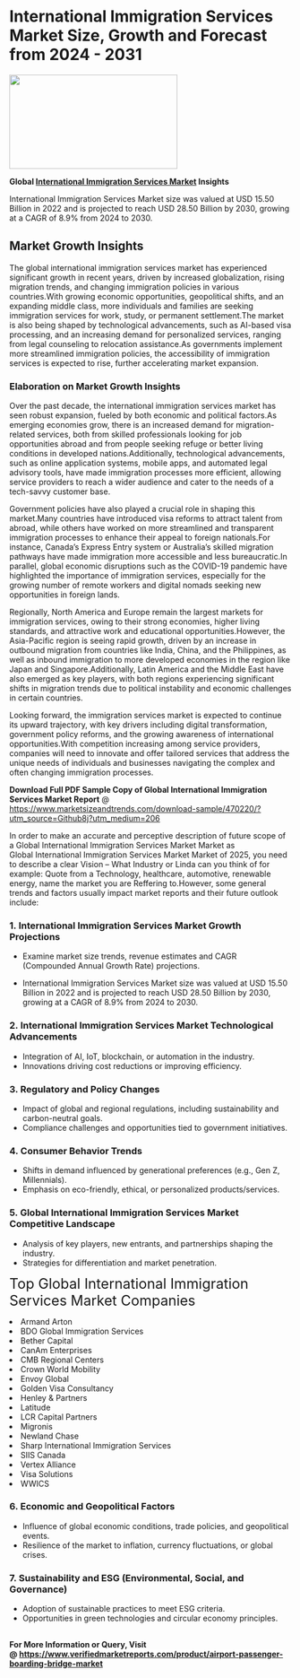 <H1>International Immigration Services Market Size, Growth and Forecast from 2024 - 2031</H1><img class="aligncenter size-medium wp-image-584254" src="https://thirdeyenews.in/wp-content/uploads/2024/09/Global-Market-Research-300x168.jpeg" alt="" width="300" height="168" /><p><strong>Global&nbsp;<a href="https://www.marketsizeandtrends.com/download-sample/470220/?utm_source=Github8j?utm_medium=206">International Immigration Services Market</a> Insights</strong></p><p>International Immigration Services Market size was valued at USD 15.50 Billion in 2022 and is projected to reach USD 28.50 Billion by 2030, growing at a CAGR of 8.9% from 2024 to 2030.</p><p><h2>Market Growth Insights</h2> <p>The global international immigration services market has experienced significant growth in recent years, driven by increased globalization, rising migration trends, and changing immigration policies in various countries.With growing economic opportunities, geopolitical shifts, and an expanding middle class, more individuals and families are seeking immigration services for work, study, or permanent settlement.The market is also being shaped by technological advancements, such as AI-based visa processing, and an increasing demand for personalized services, ranging from legal counseling to relocation assistance.As governments implement more streamlined immigration policies, the accessibility of immigration services is expected to rise, further accelerating market expansion.</p> <h3>Elaboration on Market Growth Insights</h3> <p>Over the past decade, the international immigration services market has seen robust expansion, fueled by both economic and political factors.As emerging economies grow, there is an increased demand for migration-related services, both from skilled professionals looking for job opportunities abroad and from people seeking refuge or better living conditions in developed nations.Additionally, technological advancements, such as online application systems, mobile apps, and automated legal advisory tools, have made immigration processes more efficient, allowing service providers to reach a wider audience and cater to the needs of a tech-savvy customer base.</p> <p>Government policies have also played a crucial role in shaping this market.Many countries have introduced visa reforms to attract talent from abroad, while others have worked on more streamlined and transparent immigration processes to enhance their appeal to foreign nationals.For instance, Canada’s Express Entry system or Australia’s skilled migration pathways have made immigration more accessible and less bureaucratic.In parallel, global economic disruptions such as the COVID-19 pandemic have highlighted the importance of immigration services, especially for the growing number of remote workers and digital nomads seeking new opportunities in foreign lands.</p> <p>Regionally, North America and Europe remain the largest markets for immigration services, owing to their strong economies, higher living standards, and attractive work and educational opportunities.However, the Asia-Pacific region is seeing rapid growth, driven by an increase in outbound migration from countries like India, China, and the Philippines, as well as inbound immigration to more developed economies in the region like Japan and Singapore.Additionally, Latin America and the Middle East have also emerged as key players, with both regions experiencing significant shifts in migration trends due to political instability and economic challenges in certain countries.</p> <p>Looking forward, the immigration services market is expected to continue its upward trajectory, with key drivers including digital transformation, government policy reforms, and the growing awareness of international opportunities.With competition increasing among service providers, companies will need to innovate and offer tailored services that address the unique needs of individuals and businesses navigating the complex and often changing immigration processes.</p> <p><span class=""><strong>Download Full PDF Sample Copy of Global International Immigration Services Market Report</strong> @ <a href="https://www.marketsizeandtrends.com/download-sample/470220/?utm_source=Github8j?utm_medium=206" target="_blank">https://www.marketsizeandtrends.com/download-sample/470220/?utm_source=Github8j?utm_medium=206</a></span></p><p>In order to make an accurate and perceptive description of future scope of a Global&nbsp;International Immigration Services Market Market as Global&nbsp;International Immigration Services Market Market of 2025, you need to describe a clear Vision &ndash; What Industry or Linda can you think of for example: Quote from a Technology, healthcare, automotive, renewable energy, name the market you are Reffering to.However, some general trends and factors usually impact market reports and their future outlook include:</p><h3>1.&nbsp;<strong>International Immigration Services Market Growth Projections</strong></h3><ul><li>Examine market size trends, revenue estimates and CAGR (Compounded Annual Growth Rate) projections.</li><li><p>International Immigration Services Market size was valued at USD 15.50 Billion in 2022 and is projected to reach USD 28.50 Billion by 2030, growing at a CAGR of 8.9% from 2024 to 2030.</p></li></ul><h3>2.&nbsp;<strong>International Immigration Services Market Technological Advancements</strong></h3><ul><li>Integration of AI, IoT, blockchain, or automation in the industry.</li><li>Innovations driving cost reductions or improving efficiency.</li></ul><h3>3.&nbsp;<strong>Regulatory and Policy Changes</strong></h3><ul><li>Impact of global and regional regulations, including sustainability and carbon-neutral goals.</li><li>Compliance challenges and opportunities tied to government initiatives.</li></ul><h3>4.&nbsp;<strong>Consumer Behavior Trends</strong></h3><ul><li>Shifts in demand influenced by generational preferences (e.g., Gen Z, Millennials).</li><li>Emphasis on eco-friendly, ethical, or personalized products/services.</li></ul><h3>5.&nbsp;<strong>Global International Immigration Services Market Competitive Landscape</strong></h3><ul><li>Analysis of key players, new entrants, and partnerships shaping the industry.</li><li>Strategies for differentiation and market penetration.</li></ul><p data-pm-slice="1 1 []"><span style="color: inherit; font-family: inherit; font-size: 25px;">Top Global International Immigration Services Market Companies</span></p><div class="" data-test-id=""><p><li>Armand Arton</li><li> BDO Global Immigration Services</li><li> Bether Capital</li><li> CanAm Enterprises</li><li> CMB Regional Centers</li><li> Crown World Mobility</li><li> Envoy Global</li><li> Golden Visa Consultancy</li><li> Henley & Partners</li><li> Latitude</li><li> LCR Capital Partners</li><li> Migronis</li><li> Newland Chase</li><li> Sharp International Immigration Services</li><li> SIIS Canada</li><li> Vertex Alliance</li><li> Visa Solutions</li><li> WWICS</li></p></div><h3>6.&nbsp;<strong>Economic and Geopolitical Factors</strong></h3><ul><li>Influence of global economic conditions, trade policies, and geopolitical events.</li><li>Resilience of the market to inflation, currency fluctuations, or global crises.</li></ul><h3>7.&nbsp;<strong>Sustainability and ESG (Environmental, Social, and Governance)</strong></h3><ul><li>Adoption of sustainable practices to meet ESG criteria.</li><li>Opportunities in green technologies and circular economy principles.</li></ul><h2><strong style="font-size: 14px;">For More Information or Query, Visit @&nbsp;</strong><a style="background-color: #ffffff; font-size: 14px;" href="https://www.marketsizeandtrends.com/report/international-immigration-services-market/" target="_blank">https://www.verifiedmarketreports.com/product/airport-passenger-boarding-bridge-market</a></h2>